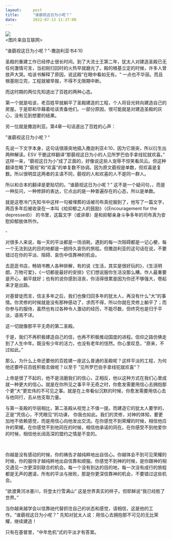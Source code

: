 ```yaml
---
layout:     post
title:      "谁藐视这日为小呢？"
date:       2022-07-13 11:37:00
---
```



<p>
<img src="https://imglf4.lf127.net/img/58939fa17c55a6dd/Ym5mTGREby9xcC9BRFQ3Qy9YMG1xanYrTTNicGNOUjQ2VkRDbDlSaU9vST0.jpg?imageView&amp;thumbnail=1080x0&amp;tostatic=0" smallsrc="https://imglf4.lf127.net/img/58939fa17c55a6dd/Ym5mTGREby9xcC9BRFQ3Qy9YMG1xanYrTTNicGNOUjQ2VkRDbDlSaU9vST0.jpg?imageView&amp;thumbnail=164x164&amp;tostatic=0" /><br />
&lt;图片来自互联网&gt;
</p>
<p>
“谁藐视这日为小呢？”-撒迦利亚书4:10
</p>
<p>
圣殿的重建工作已经停止很长时间。到了大流士王第二年，犹太人对建造圣殿已无任何激情可言，当初刚归回时的火热早就磨光了。殿的根基立定的时候，许多人曾放声大哭。哈该书解释了原因，说这殿”在眼中看如无有。“ 一点也不华丽。而且根基刚立完，工程就被举报，不得不无限期中断。
</p>
<p>
而这时期的两位先知道出了百姓的两种心态。
</p>
<p>
第一个就是哈该，老百姓早就躺平了圣殿建造的工程，个人将目光转向建造自己的房屋。于是耶和华藉着哈该责备他们。一部分原因，很可能就是对建造圣殿的灰心，没有见到想要的结果。
</p>
<p>
另一位就是撒迦利亚。第4章一句话道出了百姓的心声：
</p>
<p>
”谁藐视这日为小呢？“
</p>
<p>
先说一下文字本身，这句话很唐突地插入撒迦利亚4:10，因为它唐突，所以衍生出两种解读。ESV 干脆这样翻译“那藐视这日为小的人见所罗巴伯手拿线铊就欢喜。” 这样一来，“藐视这日为小”成了正面的，好像说这些人宠辱不惊笑看风云。但这种翻译忽略了“藐视”和“欢喜”的单复数不协调。因为原文藐视是单数，但欢喜是复数。所以很明显这两者的主语不同，藐视的人和欢喜的人不是同一群人。
</p>
<p>
所以和合本的翻译是更贴切的。“谁藐视这日为小呢？” 这不是一个疑问句，，而是一种反问，一种修辞的表达，它点出的是一种普遍存在的心态，所以是单数。
</p>
<p>
就是这卷冷门先知书中这样一句被埋葬的话被司布真挖掘到了，他写了一篇文字，两百多年后被收录在一本叫《给抑郁之人的鼓励》（《Encouragement for the depressed》） 的书里，这篇文字（或讲章）是和抑郁亲身斗争多年的司布真为安慰抑郁肢体所作。
</p>
<p>
-
</p>
<p>
对很多人来说，每一天的平淡都是一场消耗，遇到的每一次阻碍都是一记心梗，每一个无法到达的目的地都是一趟持久哀伤的旅程。但撒迦利亚的这句话在说，不要错过在你的平淡、阻碍、哀伤中信靠神的机会。
</p>
<p>
去逛逛书店，畅销书教人各种排解，有的说《生活，其实是很好玩的》，《生活明朗，万物可爱》，《一切都是最好的安排》它们想说服你生活没那么糟，作人最重要是开心，躺平就好；也有的说你感到沮丧，你活得很累是因为你还不够强大，卷起来才是出路。
</p>
<p>
对基督徒而言，信主多年之后，我们也像归回多年的犹太人，再没有什么“大”的事情。你灵修的时候就是没有那种感动了，求而不得，所以你就在灵修上躺平了；而你参与的服侍，虽然也有过各种令人激动的经历，不能尽数，但终究也是归于平淡，语焉不详。
</p>
<p>
这一切就像那平平无奇的第二圣殿。
</p>
<p>
于是，我们不再积极建造自己的信，也再不积极推动国度的进程。信仰之路仿佛走到了人生中年。既没有少年的活力，也没有老年的恬然。你心里叹息，“原来，不过如此。”
</p>
<p>
那么，为什么上帝还要他的百姓建一座这么普通的圣殿呢？这样平淡的工程，为何他还要呼召百姓积极去做呢？以至于 ”见所罗巴伯手拿线铊就欢喜“？
</p>
<p>
上帝是很了不起的，他不是消磨我们的信心，正相反，他以这种方式在我们心里成就一种更大的信心。就是在你所见之事平平无奇之时，你愈发需要用信心去拥抱那个更”大“更宏伟的不可见之事。就是在上帝看似沉默的时候，你愈发需要用信心去与他同行，去从他支取力量。
</p>
<p>
与第一圣殿的华丽相比，第二圣殿从视觉上不值一提。而建造它的犹太人要学的，正是”凭信心，不凭眼见“的功课， 你我也如此。我们的灵修，对神的体知，要更加地不依赖感觉，而是用信心向他发出交流。在你感觉不到荣耀的时候，相信他应许的荣耀。在你感觉不到他同在的时候，相信他承诺的同在。在你感受不到他爱你的时候，相信他长阔高深的盟约之情是不变的。
</p>
<p>
<br />
</p>
<p>
你越是没有感动的时候，你的祷告才越纯粹地出自信心。你越体会不到可见荣耀的时候，你的服侍才越纯粹地出自信靠和顺服。你感觉不到神的时候，是你跟神的相交遇见一次更深刻联合的机会。每一个没有到达的目的地，每一次没有成行的旅程都是无声的邀请，所有的平淡与挫败，那是你更深信靠神的机会，不要错过这些机会。
</p>
<p>
”欲渡黄河冰塞川，将登太行雪满山“ 这是世界真实的样子。但耶稣说“我已经胜了世界。”<br />
</p>
<p>
当你越来越学会以信靠祂代替抓住自己的状态和感觉，请相信，这是他的工作。“谁藐视这日为小呢？” 先知对犹太人说：用信心去拥抱那不可见的无比荣耀，继续建造！
</p>
<p>
只有在基督里，“中年危机”式的平淡才有答案。
</p>
<p>
<br />
</p>
